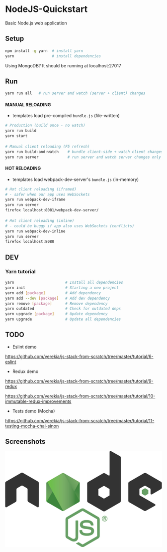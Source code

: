 # NodeJS-Quickstart
Basic Node.js web application

## Setup

```sh
npm install -g yarn  # install yarn
yarn                 # install dependencies
```

Using MongoDB? It should be running at localhost:27017

## Run

```sh
yarn run all   # run server and watch (server + client) changes
```

#### MANUAL RELOADING
- templates load pre-compiled `bundle.js` (file-written)

```bash
# Production (build once - no watch)
yarn run build
yarn start

# Manual client reloading (F5 refresh)
yarn run build-and-watch    # bundle client-side + watch client changes only
yarn run server             # run server and watch server changes only
```

#### HOT RELOADING
- templates load webpack-dev-server's `bundle.js` (in-memory)

```bash
# Hot client reloading (iframed)
# - safer when our app uses WebSockets
yarn run webpack-dev-iframe
yarn run server
firefox localhost:8081/webpack-dev-server/

# Hot client reloading (inline)
# - could be buggy if app also uses WebSockets (conflicts)
yarn run webpack-dev-inline
yarn run server
firefox localhost:8080

```

## DEV

### Yarn tutorial
```bash
yarn                       # Install all dependencies
yarn init                  # Starting a new project
yarn add [package]         # Add dependency
yarn add --dev [package]   # Add dev dependency
yarn remove [package]      # Remove dependency
yarn outdated              # Check for outdated deps
yarn upgrade [package]     # Update dependency
yarn upgrade               # Update all dependencies
```

## TODO

- Eslint demo

https://github.com/verekia/js-stack-from-scratch/tree/master/tutorial/6-eslint

- Redux demo

https://github.com/verekia/js-stack-from-scratch/tree/master/tutorial/9-redux

https://github.com/verekia/js-stack-from-scratch/tree/master/tutorial/10-immutable-redux-improvements

- Tests demo (Mocha)

https://github.com/verekia/js-stack-from-scratch/tree/master/tutorial/11-testing-mocha-chai-sinon

## Screenshots

![01](https://github.com/Dalimil/NodeJS-Quickstart/blob/master/docs/screenshots/demo.png)
